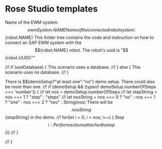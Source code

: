 # Rose Studio templates

Name of the EWM system: $${ewmSystem.NAME}
Name of the connected robot system: $${robot.NAME}
This folder tree contains the code and instruction on how to connect an SAP EWM system with the $${robot.NAME} robot.
The robot's uuid is "$${robot.UUID}""


//! if (useDatabase) {
This scenario uses a database.
//! } else {
This scenario uses no database.
//! }

There is $${demoSetup?"at least one":"no"} demo setup. There could also be more than one.
//! if (demoSetup && (typeof demoSetup.numberOfSteps === 'number')) {
//! let nos = demoSetup.numberOfSteps
//! let stepString = nos === 1 ? "step" : "steps"
//! let nosString = nos === 0 ? "no" : nos === 1 ? "one" : nos === 2 ? "two" : String(nos)
There will be $${nosString} $${stepString} in the demo.
//! for(let i = 0; i < nos; i++) {
    Step $${i}: Perform actions attached to step $${i}
//! }

//! }

